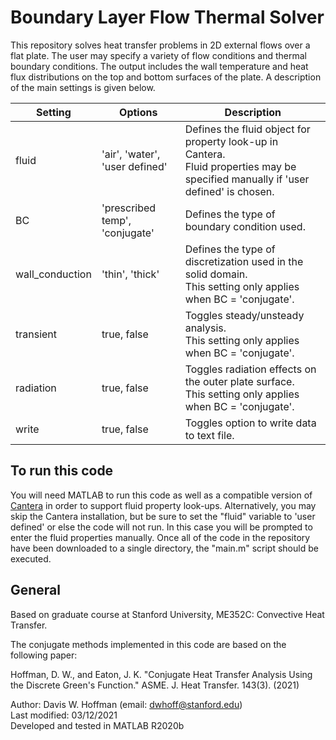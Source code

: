 # Boundary Layer Flow Thermal Solver
This repository solves heat transfer problems in 2D external flows over a flat plate. The user may specify a variety of flow conditions and thermal boundary conditions. The output includes the wall temperature and heat flux distributions on the top and bottom surfaces of the plate. A description of the main settings is given below.

Setting | Options | Description
------- | ------- | -----------
fluid | 'air', 'water', 'user defined' | Defines the fluid object for property look-up in Cantera.<br>Fluid properties may be specified manually if 'user defined' is chosen.
BC | 'prescribed temp', 'conjugate' | Defines the type of boundary condition used.
wall_conduction | 'thin', 'thick' | Defines the type of discretization used in the solid domain.<br>This setting only applies when BC = 'conjugate'.
transient | true, false | Toggles steady/unsteady analysis.<br>This setting only applies when BC = 'conjugate'.
radiation | true, false | Toggles radiation effects on the outer plate surface.<br>This setting only applies when BC = 'conjugate'.
write | true, false | Toggles option to write data to text file.

## To run this code

You will need MATLAB to run this code as well as a compatible version of [Cantera](https://cantera.org/install/index.html) in order to support fluid property look-ups. Alternatively, you may skip the Cantera installation, but be sure to set the "fluid" variable to 'user defined' or else the code will not run. In this case you will be prompted to enter the fluid properties manually. Once all of the code in the repository have been downloaded to a single directory, the "main.m" script should be executed.

## General

Based on graduate course at Stanford University, ME352C: Convective Heat Transfer.

The conjugate methods implemented in this code are based on the following paper:

Hoffman, D. W., and Eaton, J. K. "Conjugate Heat Transfer Analysis Using the Discrete Green's Function." ASME. J. Heat Transfer. 143(3). (2021)

Author: Davis W. Hoffman (email: dwhoff@stanford.edu)\
Last modified: 03/12/2021\
Developed and tested in MATLAB R2020b
